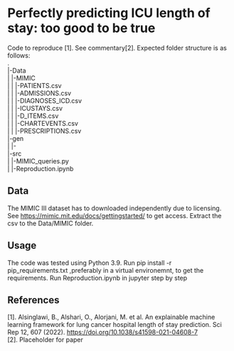 # Perfectly predicting ICU length of stay: too good to be true
Code to reproduce [1]. See commentary[2]. Expected folder structure is as follows: \
  . \
  |-Data \
  |  |-MIMIC \
  |  |  |-PATIENTS.csv \
  |  |  |-ADMISSIONS.csv \
  |  |  |-DIAGNOSES_ICD.csv \
  |  |  |-ICUSTAYS.csv \
  |  |  |-D_ITEMS.csv \
  |  |  |-CHARTEVENTS.csv \
  |  |  |-PRESCRIPTIONS.csv \
  |-gen \
  |  |- \
  |-src \
  |  |-MIMIC_queries.py \
  |  |-Reproduction.ipynb 
## Data
  The MIMIC III dataset has to downloaded independently due to licensing. See https://mimic.mit.edu/docs/gettingstarted/ to get access. Extract the csv to   the Data/MIMIC folder.
## Usage
  The code was tested using Python 3.9. Run pip install -r pip_requirements.txt ,preferably in a virtual environemnt, to get the requirements.
  Run Reproduction.ipynb in jupyter step by step
## References
  [1]. Alsinglawi, B., Alshari, O., Alorjani, M. et al. An explainable machine learning framework for lung cancer hospital length of stay prediction. Sci Rep 12, 607 (2022). https://doi.org/10.1038/s41598-021-04608-7 \
  [2]. Placeholder for paper
    
